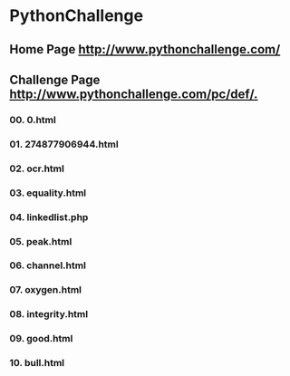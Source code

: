 # PythonChallenge

## Home Page http://www.pythonchallenge.com/

## Challenge Page [http://www.pythonchallenge.com/pc/def/<prev solution>.<filetype>](http://www.pythonchallenge.com/pc/def)

### 00. 0.html
### 01. 274877906944.html
### 02. ocr.html
### 03. equality.html
### 04. linkedlist.php
### 05. peak.html
### 06. channel.html
### 07. oxygen.html
### 08. integrity.html
### 09. good.html
### 10. bull.html

